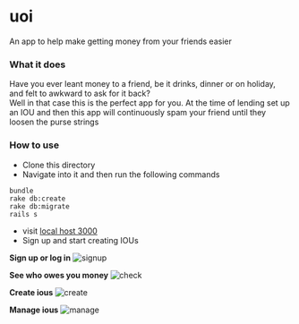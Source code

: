 # uoi
An app to help make getting money from your friends easier

### What it does
Have you ever leant money to a friend, be it drinks, dinner or on holiday, and felt to awkward to ask for it back?  
Well in that case this is the perfect app for you. At the time of lending set up an IOU and then this app will continuously spam your friend until they loosen the purse strings

### How to use

- Clone this directory
- Navigate into it and then run the following commands
```
bundle
rake db:create
rake db:migrate
rails s
```
- visit [local host 3000](http://localhost:3000/users/sign_in)
- Sign up and start creating IOUs

**Sign up or log in**
![signup](http://i.imgur.com/FGt5pC4.png)

**See who owes you money**
![check](http://i.imgur.com/d3ufNsc.png)

**Create ious**
![create](http://i.imgur.com/ltsvacB.png)

**Manage ious**
![manage](http://i.imgur.com/ljybkdB.png)





